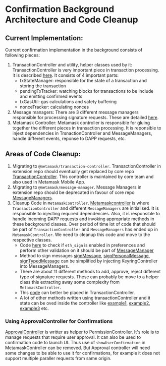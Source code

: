 # Confirmation Background Architecture and Code Cleanup

## Current Implementation:
Current confirmation implementation in the background consists of following pieces:

1. TransactionController and utility, helper classes used by it:
    TransactionController is very important piece in transaction processing. It is described [here](https://github.com/MetaMask/metamask-extension/tree/develop/app/scripts/controllers/transactions). It consists of 4 important parts:
    - txStateManager: responsible for the state of a transaction and storing the transaction
    - pendingTxTracker: watching blocks for transactions to be include and emitting confirmed events
    - txGasUtil: gas calculations and safety buffering
    - nonceTracker: calculating nonces
2. Message managers:
    There are 3 different message managers responsible for processing signature requests. These are detailed [here](https://github.com/MetaMask/metamask-extension/tree/develop/docs/refactoring/signature-request#proposed-refactoring).
3. Metamask Controller:
    Metamask controller is responsible for gluing together the different pieces in transaction processing. It is reponsible to injext dependencies in TrsnactionController and MessageManagers, handle different events, reponse to DAPP requests, etc.

## Areas of Code Cleanup:
1. Migrating to `@metamask/transaction-controller`. TransactionController in extension repo should eventually get replaced by core repo [TransactionController](https://github.com/MetaMask/core/tree/main/packages/transaction-controller). This controller is maintained by core team and also used in Metamask Mobile App.
2. Migrating to `@metamask/message-manager`. Message Managers in extension repo should be deprecated in favour of core repo [MessageManagers](https://github.com/MetaMask/core/tree/main/packages/message-manager).
3. Cleanup Code in `MetamaskController`. [Metamaskcontroller](https://github.com/MetaMask/metamask-extension/blob/develop/app/scripts/metamask-controller.js) is where `TransactionController` and different `MessageManagers` are initialised. It is responsible to injecting required dependencies.  Also, it is responsible to handle incoming DAPP requests and invoking appropriate methods in these background classes. Over period of time lot of code that should be part of `TransactionController` and `MessageManagers` has ended up in `MetamaskController`. We need to cleanup this code and move to the respective classes.
    - Code [here](https://github.com/MetaMask/metamask-extension/blob/bc19856d5d9ad1831e1722c84fe6161bed7a0a5a/app/scripts/metamask-controller.js#L3097) to check if `eth_sign` is enabled in preferences and perform other validation on it should be part of [MessageManager](https://github.com/MetaMask/metamask-extension/blob/develop/app/scripts/lib/message-manager.js)
    - Method to sign messages [signMessage](https://github.com/MetaMask/metamask-extension/blob/bc19856d5d9ad1831e1722c84fe6161bed7a0a5a/app/scripts/metamask-controller.js#L3158), [signPersonalMessage](https://github.com/MetaMask/metamask-extension/blob/bc19856d5d9ad1831e1722c84fe6161bed7a0a5a/app/scripts/metamask-controller.js#L3217), [signTypedMessage](https://github.com/MetaMask/metamask-extension/blob/bc19856d5d9ad1831e1722c84fe6161bed7a0a5a/app/scripts/metamask-controller.js#L3470) can be simplified by injecting KeyringController into MessageManagers.
    - There are about 11 different methods to add, approve, reject different type of signature requests. These can probably be move to a helper class this extracting away some complexity from `MetamaskController`.
    - This [code](https://github.com/MetaMask/metamask-extension/blob/bc19856d5d9ad1831e1722c84fe6161bed7a0a5a/app/scripts/metamask-controller.js#L959) can better be placed in TransactionController.
    - A lot of other methods written using transactionController and it state can be oved inside the controller like [example1](https://github.com/MetaMask/metamask-extension/blob/bc19856d5d9ad1831e1722c84fe6161bed7a0a5a/app/scripts/metamask-controller.js#L1179), [example2](https://github.com/MetaMask/metamask-extension/blob/bc19856d5d9ad1831e1722c84fe6161bed7a0a5a/app/scripts/metamask-controller.js#L3570), [example3](https://github.com/MetaMask/metamask-extension/blob/bc19856d5d9ad1831e1722c84fe6161bed7a0a5a/app/scripts/metamask-controller.js#L4349) etc.

### Using ApprovalController for Confirmations
[ApprovalController](https://github.com/MetaMask/core/tree/main/packages/approval-controller) is writter as helper to PermissionController. It's role is to manage requests that require user approval. It can also be used to confirmation code to launch UI. Thus use of `showUserConfirmation` in MetamaskController can be removed.
But Approval controller will need some changes to be able to use it for confirmations, for example it does not support multiple paraller requests from same origin.